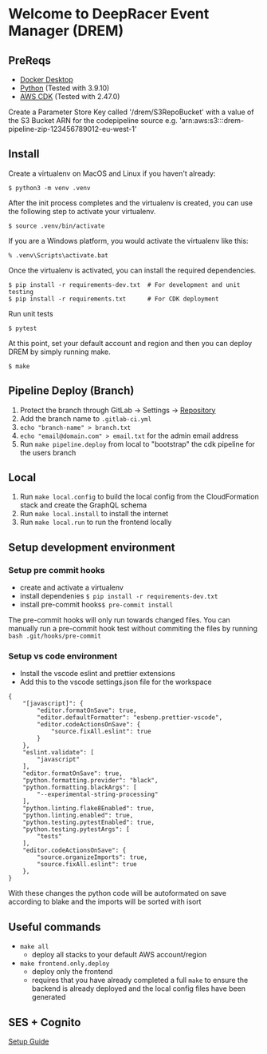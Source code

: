 # Welcome to DeepRacer Event Manager (DREM)

## PreReqs

-   [Docker Desktop](https://www.docker.com/)
-   [Python](https://www.python.org/) (Tested with 3.9.10)
-   [AWS CDK](https://aws.amazon.com/cdk/) (Tested with 2.47.0)

Create a Parameter Store Key called '/drem/S3RepoBucket' with a value of the S3 Bucket ARN for the codepipeline source e.g. 'arn:aws:s3:::drem-pipeline-zip-123456789012-eu-west-1'

## Install

Create a virtualenv on MacOS and Linux if you haven't already:

```
$ python3 -m venv .venv
```

After the init process completes and the virtualenv is created, you can use the following
step to activate your virtualenv.

```
$ source .venv/bin/activate
```

If you are a Windows platform, you would activate the virtualenv like this:

```
% .venv\Scripts\activate.bat
```

Once the virtualenv is activated, you can install the required dependencies.

```
$ pip install -r requirements-dev.txt  # For development and unit testing
$ pip install -r requirements.txt      # For CDK deployment
```

Run unit tests

```
$ pytest
```

At this point, set your default account and region and then you can deploy DREM by simply running make.

```
$ make
```

## Pipeline Deploy (Branch)

1. Protect the branch through GitLab -> Settings -> [Repository](https://gitlab.aws.dev/dasmthc/deepracer-event-manager/-/settings/repository)
2. Add the branch name to `.gitlab-ci.yml`
3. `echo "branch-name" > branch.txt`
4. `echo "email@domain.com" > email.txt` for the admin email address
5. Run `make pipeline.deploy` from local to "bootstrap" the cdk pipeline for the users branch

## Local

1. Run `make local.config` to build the local config from the CloudFormation stack and create the GraphQL schema
2. Run `make local.install` to install the internet
3. Run `make local.run` to run the frontend locally

## Setup development environment

### Setup pre commit hooks

-   create and activate a virtualenv
-   install dependenies `$ pip install -r requirements-dev.txt `
-   install pre-commit hooks`$ pre-commit install`

The pre-commit hooks will only run towards changed files. You can manually run a pre-commit hook test without commiting the files by running `bash .git/hooks/pre-commit`

### Setup vs code environment

-   Install the vscode eslint and prettier extensions
-   Add this to the vscode settings.json file for the workspace

```
{
    "[javascript]": {
        "editor.formatOnSave": true,
        "editor.defaultFormatter": "esbenp.prettier-vscode",
        "editor.codeActionsOnSave": {
            "source.fixAll.eslint": true
        }
    },
    "eslint.validate": [
        "javascript"
    ],
    "editor.formatOnSave": true,
    "python.formatting.provider": "black",
    "python.formatting.blackArgs": [
        "--experimental-string-processing"
    ],
    "python.linting.flake8Enabled": true,
    "python.linting.enabled": true,
    "python.testing.pytestEnabled": true,
    "python.testing.pytestArgs": [
        "tests"
    ],
    "editor.codeActionsOnSave": {
        "source.organizeImports": true,
        "source.fixAll.eslint": true
    },
}
```

With these changes the python code will be autoformated on save according to blake and the imports will be sorted with isort

## Useful commands

-   `make all`
    -   deploy all stacks to your default AWS account/region
-   `make frontend.only.deploy`
    -   deploy only the frontend
    -   requires that you have already completed a full `make` to ensure the backend is already deployed and the local config files have been generated

## SES + Cognito

[Setup Guide](./SES.md)
